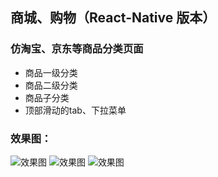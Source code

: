 ## 商城、购物（React-Native 版本）
### 仿淘宝、京东等商品分类页面
- 商品一级分类
- 商品二级分类
- 商品子分类
- 顶部滑动的tab、下拉菜单

### 效果图：
![效果图](https://github.com/pengzhenjin/react-native-mall/blob/master/screenshot/1.png)
![效果图](https://github.com/pengzhenjin/react-native-mall/blob/master/screenshot/2.png)
![效果图](https://github.com/pengzhenjin/react-native-mall/blob/master/screenshot/3.png)
